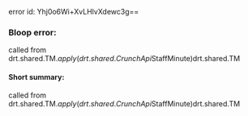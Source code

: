 error id: Yhj0o6Wi+XvLHlvXdewc3g==
### Bloop error:

called from drt.shared.TM$.apply(drt.shared.CrunchApi$StaffMinute)drt.shared.TM
#### Short summary: 

called from drt.shared.TM$.apply(drt.shared.CrunchApi$StaffMinute)drt.shared.TM